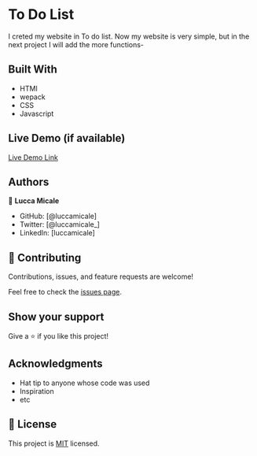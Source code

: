 # To Do List

I creted my website in To do list. Now my website is very simple, but in the next project I will add the more functions-


## Built With

- HTMl
- wepack
- CSS
- Javascript

## Live Demo (if available)

[Live Demo Link](https://livedemo.com)



## Authors

👤 **Lucca Micale**

- GitHub: [@luccamicale]
- Twitter: [@luccamicale_]
- LinkedIn: [luccamicale]

## 🤝 Contributing

Contributions, issues, and feature requests are welcome!

Feel free to check the [issues page](../../issues/).

## Show your support

Give a ⭐️ if you like this project!

## Acknowledgments

- Hat tip to anyone whose code was used
- Inspiration
- etc

## 📝 License

This project is [MIT](./LICENSE) licensed.